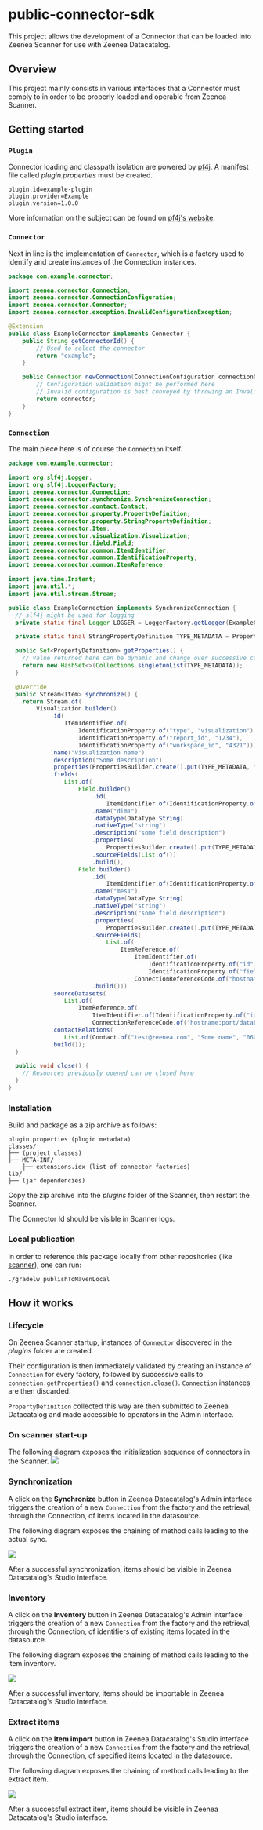 # public-connector-sdk

This project allows the development of a Connector that can be loaded into Zeenea Scanner for use with Zeenea
Datacatalog.

## Overview

This project mainly consists in various interfaces that a Connector must comply to in order to be properly loaded and
operable from Zeenea Scanner.

## Getting started

### `Plugin`

Connector loading and classpath isolation are powered by [pf4j](https://pf4j.org/).
A manifest file called *plugin.properties* must be created.

```
plugin.id=example-plugin
plugin.provider=Example
plugin.version=1.0.0
``` 

More information on the subject can be found on [pf4j's website](https://pf4j.org/doc/getting-started.html).

### `Connector`

Next in line is the implementation of `Connector`, which is a factory used to identify and create instances of the
Connection instances.

```java
package com.example.connector;

import zeenea.connector.Connection;
import zeenea.connector.ConnectionConfiguration;
import zeenea.connector.Connector;
import zeenea.connector.exception.InvalidConfigurationException;

@Extension
public class ExampleConnector implements Connector {
    public String getConnectorId() {
        // Used to select the connector
        return "example";
    }

    public Connection newConnection(ConnectionConfiguration connectionConfiguration) throws InvalidConfigurationException {
        // Configuration validation might be performed here
        // Invalid configuration is best conveyed by throwing an InvalidConfigurationException
        return connector;
    }
}
```

### `Connection`

The main piece here is of course the `Connection` itself.

```java
package com.example.connector;

import org.slf4j.Logger;
import org.slf4j.LoggerFactory;
import zeenea.connector.Connection;
import zeenea.connector.synchronize.SynchronizeConnection;
import zeenea.connector.contact.Contact;
import zeenea.connector.property.PropertyDefinition;
import zeenea.connector.property.StringPropertyDefinition;
import zeenea.connector.Item;
import zeenea.connector.visualization.Visualization;
import zeenea.connector.field.Field;
import zeenea.connector.common.ItemIdentifier;
import zeenea.connector.common.IdentificationProperty;
import zeenea.connector.common.ItemReference;

import java.time.Instant;
import java.util.*;
import java.util.stream.Stream;

public class ExampleConnection implements SynchronizeConnection {
  // slf4j might be used for logging
  private static final Logger LOGGER = LoggerFactory.getLogger(ExampleConnection.class);

  private static final StringPropertyDefinition TYPE_METADATA = PropertyDefinition.string("type", "Type of item");

  public Set<PropertyDefinition> getProperties() {
    // Value returned here can be dynamic and change over successive calls
    return new HashSet<>(Collections.singletonList(TYPE_METADATA));
  }

  @Override
  public Stream<Item> synchronize() {
    return Stream.of(
        Visualization.builder()
            .id(
                ItemIdentifier.of(
                    IdentificationProperty.of("type", "visualization"),
                    IdentificationProperty.of("report_id", "1234"),
                    IdentificationProperty.of("workspace_id", "4321")))
            .name("Visualization name")
            .description("Some description")
            .properties(PropertiesBuilder.create().put(TYPE_METADATA, "some type").build())
            .fields(
                List.of(
                    Field.builder()
                        .id(
                            ItemIdentifier.of(IdentificationProperty.of("field_key", "dim1")))
                        .name("dim1")
                        .dataType(DataType.String)
                        .nativeType("string")
                        .description("some field description")
                        .properties(
                            PropertiesBuilder.create().put(TYPE_METADATA, "dimension").build())
                        .sourceFields(List.of())
                        .build(),
                    Field.builder()
                        .id(
                            ItemIdentifier.of(IdentificationProperty.of("field_key", "mes1")))
                        .name("mes1")
                        .dataType(DataType.String)
                        .nativeType("string")
                        .description("some field description")
                        .properties(
                            PropertiesBuilder.create().put(TYPE_METADATA, "measure").build())
                        .sourceFields(
                            List.of(
                                ItemReference.of(
                                    ItemIdentifier.of(
                                        IdentificationProperty.of("id", "dataset2"),
                                        IdentificationProperty.of("field_key", "mes1")),
                                    ConnectionReferenceCode.of("hostname:port/database"))))
                        .build()))
            .sourceDatasets(
                List.of(
                    ItemReference.of(
                        ItemIdentifier.of(IdentificationProperty.of("id", "dataset2")),
                        ConnectionReferenceCode.of("hostname:port/database"))))
            .contactRelations(
                List.of(Contact.of("test@zeenea.com", "Some name", "0600000000", "Owner")))
            .build());
  }

  public void close() {
    // Resources previously opened can be closed here
  }
}

```

### Installation

Build and package as a zip archive as follows:

```
plugin.properties (plugin metadata)
classes/
├── (project classes)
├── META-INF/
    ├── extensions.idx (list of connector factories)
lib/
├── (jar dependencies)
```

Copy the zip archive into the *plugins* folder of the Scanner, then restart the Scanner.

The Connector Id should be visible in Scanner logs.

### Local publication

In order to reference this package locally from other repositories (like [scanner][scanner]), one can run:

```shell
./gradelw publishToMavenLocal
```

## How it works

### Lifecycle

On Zeenea Scanner startup, instances of `Connector` discovered in the *plugins* folder are created.

Their configuration is then immediately validated by creating an instance of `Connection` for every factory, followed by
successive calls to `connection.getProperties()` and `connection.close()`. `Connection` instances are then discarded.

`PropertyDefinition` collected this way are then submitted to Zeenea Datacatalog and made accessible to operators in the
Admin interface.

### On scanner start-up

The following diagram exposes the initialization sequence of connectors in the Scanner.
![](src/main/resources/doc-files/scanner-initialization-sequence-diagram.png)

### Synchronization

A click on the **Synchronize** button in Zeenea Datacatalog's Admin interface triggers the creation of a
new `Connection`
from the factory and the retrieval, through the Connection, of items located in the datasource.

The following diagram exposes the chaining of method calls leading to the actual sync.

![](src/main/resources/doc-files/synchronize-connection-sequence-diagram.png)

After a successful synchronization, items should be visible in Zeenea Datacatalog's Studio interface.

### Inventory

A click on the **Inventory** button in Zeenea Datacatalog's Admin interface triggers the creation of a new `Connection`
from the factory and the retrieval, through the Connection, of identifiers of existing items located in the datasource.

The following diagram exposes the chaining of method calls leading to the item inventory.

![](src/main/resources/doc-files/inventory-connection-sequence-diagram.png)

After a successful inventory, items should be importable in Zeenea Datacatalog's Studio interface.

### Extract items

A click on the **Item import** button in Zeenea Datacatalog's Studio interface triggers the creation of a
new `Connection` from the factory and the retrieval, through the Connection, of specified items located in the
datasource.

The following diagram exposes the chaining of method calls leading to the extract item.

![](src/main/resources/doc-files/extract-items-connection-sequence-diagram.png)

After a successful extract item, items should be visible in Zeenea Datacatalog's Studio interface.

[scanner]: https://github.com/zeenea/scanner
